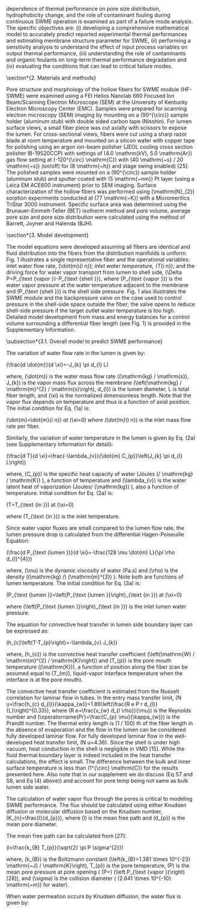 dependence of thermal performance on pore size distribution, hydrophobicity change, and the role of contaminant fouling during continuous SWME operation is examined as part of a failure mode analysis. The specific objectives are: (i) developing a comprehensive mathematical model to accurately predict reported experimental thermal performances and estimating membrane structure parameter for SWME, (ii) performing a sensitivity analysis to understand the effect of input process variables on output thermal performance, (iii) understanding the role of contaminants and organic foulants on long-term thermal performance degradation and (iv) evaluating the conditions that can lead to critical failure modes.

\section*{2. Materials and methods}

Pore structure and morphology of the hollow fibers for SWME module (HF-SWME) were examined using a FEI Helios Nanolab 660 Focused Ion Beam/Scanning Electron Microscope (SEM) at the University of Kentucky Electron Microscopy Center (EMC). Samples were prepared for scanning electron microscopy (SEM) imaging by mounting on a \(90^{\circ}\) sample holder (aluminum stub) with double sided carbon tape (Nisshin). For lumen surface views, a small fiber piece was cut axially with scissors to expose the lumen. For cross-sectional views, fibers were cut using a sharp razor blade at room temperature and mounted on a silicon wafer with copper tape for polishing using an argon ion-beam polisher (JEOL cooling cross section polisher IB-19520CCP) with settings of \(4.0 \mathrm{kV}, 5.0 \mathrm{Ar}\) gas flow setting at \(-120^{\circ} \mathrm{C}\) with \(40 \mathrm{~s} / 20 \mathrm{~s}\) (on/off) for \(8 \mathrm{~h}\) and stage swing enabled) [25]. The polished samples were mounted on a \(90^{\circ}\) sample holder (aluminum stub) and sputter coated with \(5 \mathrm{~nm}\) Pt layer (using a Leica EM ACE600 instrument) prior to SEM imaging. Surface characterization of the hollow fibers was performed using \(\mathrm{N}_{2}\) sorption experiments conducted at \(77 \mathrm{~K}\) with a Micromeritics TriStar 3000 instrument. Specific surface area was determined using the Brunauer-Emmett-Teller (BET) isotherm method and pore volume, average pore size and pore size distribution were calculated using the method of Barrett, Joyner and Halenda (BJH).

\section*{3. Model development}

The model equations were developed assuming all fibers are identical and fluid distribution into the fibers from the distribution manifolds is uniform. Fig. 1 illustrates a single representative fiber and the operational variables: inlet water flow rate, \(\dot{m}_{i n}\); inlet water temperature, \(T_{i n}\); and the driving force for water vapor transport from lumen to shell side, \(\Delta P=P_{\text {vapor }}-P_{\text {shell }}\), where \(P_{\text {vapor }}\) is the water vapor pressure at the water temperature adjacent to the membrane and \(P_{\text {shell }}\) is the shell side pressure. Fig. 1 also illustrates the SWME module and the backpressure valve on the case used to control pressure in the shell-side space outside the fiber; the valve opens to reduce shell-side pressure if the target outlet water temperature is too high. Detailed model development from mass and energy balances for a control volume surrounding a differential fiber length (see Fig. 1) is provided in the Supplementary Information.

\subsection*{3.1. Overall model to predict SWME performance}

The variation of water flow rate in the lumen is given by:

\(\frac{d \dot{m}}{d \xi}=-J_{k} \pi d_{l} L\)

where, \(\dot{m}\) is the water mass flow rate \((\mathrm{kg} / \mathrm{s}), J_{k}\) is the vapor mass flux across the membrane \(\left(\mathrm{kg} / \mathrm{m}^{2} / \mathrm{s}\right), d_{l}\) is the lumen diameter, L is total fiber length, and \(\xi\) is the normalized dimensionless length. Note that the vapor flux depends on temperature and thus is a function of axial position. The initial condition for Eq. (1a) is:

\(\dot{m}=\dot{m}_{i n}\) at \(\xi=0\) where \(\dot{m}_{i n}\) is the inlet mass flow rate per fiber.

Similarly, the variation of water temperature in the lumen is given by Eq. (2a) (see Supplementary Information for detail):

\(\frac{d T}{d \xi}=\frac{-\lambda_{v}}{\dot{m} C_{p}}\left(J_{k} \pi d_{l} L\right)\)

where, \(C_{p}\) is the specific heat capacity of water (Joules \(/ \mathrm{kg} / \mathrm{K}\) ), a function of temperature and \(\lambda_{v}\) is the water latent heat of vaporization (Joules/ \(\mathrm{kg}\) ), also a function of temperature. Initial condition for Eq. (2a) is:

\(T=T_{\text {in }}\) at \(\xi=0\)

where \(T_{\text {in }}\) is the inlet temperature.

Since water vapor fluxes are small compared to the lumen flow rate, the lumen pressure drop is calculated from the differential Hagen-Poiseuille Equation:

\(\frac{d P_{\text {lumen }}}{d \xi}=-\frac{128 \mu \dot{m} L}{\pi \rho d_{l}^{4}}\)

where, \(\mu\) is the dynamic viscosity of water (Pa.s) and \(\rho\) is the density \((\mathrm{kg} /\) \(\mathrm{m}^{3}\) ). Note both are functions of lumen temperature. The initial condition for Eq. (3a) is:

\(P_{\text {lumen }}=\left(P_{\text {lumen }}\right)_{\text {in }}\) at \(\xi=0\)

where \(\left(P_{\text {lumen }}\right)_{\text {in }}\) is the inlet lumen water pressure.

The equation for convective heat transfer in lumen side boundary layer can be expressed as:

\(h_{c}\left(T-T_{p}\right)=-\lambda_{v} J_{k}\)

where, \(h_{c}\) is the convective heat transfer coefficient \(\left(\mathrm{W} / \mathrm{m}^{2} / \mathrm{K}\right)\) and \(T_{p}\) is the pore mouth temperature \((\mathrm{K})\), a function of position along the fiber (can be assumed equal to \(T_{m}\), liquid-vapor interface temperature when the interface is at the pore mouth).

The convective heat transfer coefficient is estimated from the Nusselt correlation for laminar flow in tubes. In the entry mass transfer limit, \(N u=\frac{h_{c} d_{l}}{\kappa_{w}}=1.86\left(\frac{R e P r d_{l}}{L}\right)^{0.33}\), where \(R e=\frac{v_{w} d_{l \rho}}{\mu}\) is the Reynolds number and \(\operatorname{Pr}=\frac{C_{p} \mu}{\kappa_{w}}\) is the Prandtl number. The thermal entry length is \(1 / 100\) th of the fiber length in the absence of evaporation and the flow in the lumen can be considered fully developed laminar flow. For fully developed laminar flow in the well-developed heat transfer limit, \(N u=4.36\). Since the shell is under high vacuum, heat conduction in the shell is negligible in VMD [15]. While the fluid thermal boundary layer is indeed included in the heat transfer calculations, the effect is small. The difference between the bulk and inner surface temperature is less than \(1^{\circ} \mathrm{C}\) for the results presented here. Also note that in our supplement we do discuss (Eq S7 and S8, and Eq (4) above)) and account for pore temp being not same as bulk lumen side water.

The calculation of water vapor flux through the pores is critical to modeling SWME performance. The flux should be calculated using either Knudsen diffusion or molecular diffusion based on the Knudsen number, \(K_{n}=\frac{l}{d_{p}}\), where \(l\) is the mean free path and \(d_{p}\) is the mean pore diameter.

The mean free path can be calculated from [27]:

\(l=\frac{k_{B} T_{p}}{\sqrt{2} \pi P \sigma^{2}}\)

where, \(k_{B}\) is the Boltzmann constant \(\left(k_{B}=1.381 \times 10^{-23} \mathrm{~J} / \mathrm{K}\right), T_{p}\) is the pore temperature, \(P\) is the mean pore pressure at pore opening ( \(P=\) \(\left.P_{\text {vapor }}\right)[28]\), and \(\sigma\) is the collision diameter ( \(2.641 \times 10^{-10} \mathrm{~m}\) for water).

When water permeation occurs by Knudsen diffusion, the water flux is given by: